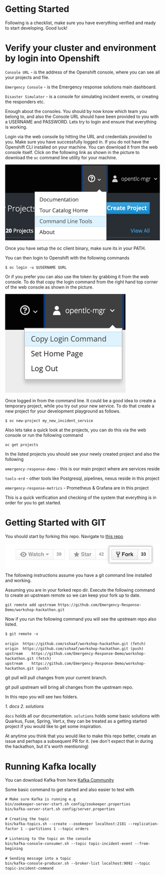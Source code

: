Getting Started
==
Following is a checklist, make sure you have everything verified and ready to start developing. Good luck!


Verify your cluster and environment by login into Openshift
====
`Console URL` - is the address of the Openshift console, where you can see all your projects and file.

`Emergency Console` - is the Emergency response solutions main dashboard.

`Disaster Simulator` - is a console for simulating incident events, or creating the responders etc.

Enough about the consoles. You should by now know which team you belong to, and also the Console URL should have been provided to you with a USERNAME and PASSWORD. Lets try to login and ensure that everything is working.

Login via the web console by hitting the URL and credentials provided to you.
Make sure you have successfully logged in.
If you do not have the Openshift CLI installed on your machine. You can download it from the web console itself. Click on the following link as shown in the picture to download the `oc` command line utility for your machine.

![Download oc client tool](assets/downloadOC.png)

Once you have setup the oc client binary, make sure its in your PATH.

You can then login to Openshift with the following commands
```
$ oc login -u $USERNAME $URL
```
Or if you prefer you can also use the token by grabbing it from the web console. To do that copy the login command from the right hand top corner of the web console as shown in the picture.

![Login via token](assets/ocTokenLogin.png)

Once logged in from the command line.
It could be a good idea to create a temporary project, while you try out your new service. To do that create a new project for your development playground as follows.

```
$ oc new-project my_new_incident_service
```
Also lets take a quick look at the projects, you can do this via the web console or run the following command

```
oc get projects
```
In the listed projects you should see your newly created project and also the following

`emergency-response-demo` - this is our main project where are services reside

`tools-erd` - other tools like Postgresql, pipelines, nexus reside in this project

 `emergency-response-metrics` - Prometheus & Grafana are in this project

This is a quick verification and checking of the system that everything is in order for you to get started.

Getting Started with GIT
====
You should start by forking this repo.
Navigate to [this repo](https://github.com/Emergency-Response-Demo/workshop-hackathon)

![Fork repo](assets/fork_button.jpg)

The following instructions assume you have a git command line installed and working.

Assuming you are in your forked repo dir. Execute the following command to create an upstream remote so we can keep your fork up to date.
```
git remote add upstream https://github.com/Emergency-Response-Demo/workshop-hackathon.git
```

Now if you run the following command you will see the upstream repo also listed.
```
$ git remote -v

origin	https://github.com/sshaaf/workshop-hackathon.git (fetch)
origin	https://github.com/sshaaf/workshop-hackathon.git (push)
upstream	https://github.com/Emergency-Response-Demo/workshop-hackathon.git (fetch)
upstream	https://github.com/Emergency-Response-Demo/workshop-hackathon.git (push)
```

git pull will pull changes from your current branch.

git pull upstream will bring all changes from the upstream repo.

In this repo you will see two folders.

*1. docs*
*2. solutions*

`docs` holds all our documentation.
`solutions` holds some basic solutions with Quarkus, Fuse, Spring, Vert.x, they can be treated as a getting started project if you would like to get some inspiration.

At anytime you think that you would like to make this repo better, create an issue and perhaps a subsequent PR for it. (we don't expect that in during the hackathon, but it's worth mentioning)


Running Kafka locally
====

You can download Kafka from here [Kafka Community](https://www.apache.org/dyn/closer.cgi?path=/kafka/2.3.0/kafka_2.12-2.3.0.tgz)

Some basic command to get started and also easier to test with
   ```
# Make sure Kafka is running e.g
bin/zookeeper-server-start.sh config/zookeeper.properties
bin/kafka-server-start.sh config/server.properties

# Creating the topic
bin/kafka-topics.sh --create --zookeeper localhost:2181 --replication-factor 1 --partitions 1 --topic orders

# Listening to the topic on the console
bin/kafka-console-consumer.sh --topic topic-incident-event --from-begining

# Sending message into a topic
bin/kafka-console-producer.sh --broker-list localhost:9092 --topic topic-incident-command
   ```

